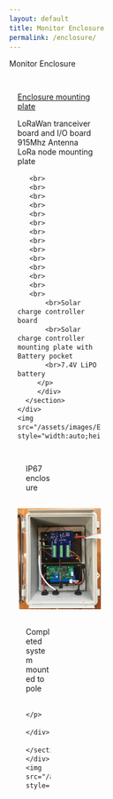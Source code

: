 ```yaml
---
layout: default
title: Monitor Enclosure
permalink: /enclosure/
---
```

<style>
.xcvrcolumn {
  float: left;
  width: 30.00%;
  padding: 15px;
}

.row:after {
  content: "";
  display: table;
  clear: both;
}

</style>

  <div class="row">
      <section>
         <div class="indent2em">
         <p>
           Monitor Enclosure
         </p>
         </div>
      </section>
  </div>


  <div class="row">
    <div class="xcvrcolumn">
      <section>
         <div class="indent2em">
         <p>
            <u>Enclosure mounting plate</u>  
         </p>
         </div>
      </section>
      <section>
         <div>
         <p>
           LoRaWan tranceiver board and I/O board
	   <br>915Mhz Antenna
	   <br>LoRa node mounting plate 

	   <br>
	   <br>
	   <br>
	   <br>
	   <br>
	   <br>
	   <br>
	   <br>
	   <br>
	   <br>
	   <br>
	   <br>
	   <br>
	   <br>
           <br>Solar charge controller board  
           <br>Solar charge controller mounting plate with Battery pocket  
           <br>7.4V LiPO battery 
         </p>
         </div>
      </section>
    </div>
    <img src="/assets/images/EnclBaseMtg.JPG"  style="width:auto;height:auto;">
  </div>

 <div class="row">
    <div class="xcvrcolumn">
      <section>
         <div class="indent2em">
         <p>
            IP67 enclosure
         </p>
         </div>
      </section>
    </div>
    <img src="/assets/images/EnclBox.JPG"  style="width:auto;height:auto;">
  </div>


  <div class="row">
    <div class="xcvrcolumn">
      <section>
         <div class="indent2em">
         <p>
           Completed system mounted to pole
         </p>
         <p>
           
         </p>
         </div>
      </section>
    </div>
    <img src="/assets/images/Monitor_SolarPanel_500x667.JPG"  style="width:auto;height:auto;">
  </div>


